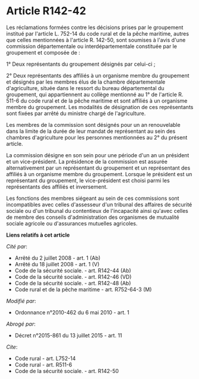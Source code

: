 # Article R142-42

Les réclamations formées contre les décisions prises par le groupement institué par l'article L. 752-14 du code rural et de
la pêche maritime, autres que celles mentionnées à l'article R. 142-50, sont soumises à l'avis d'une commission
départementale ou interdépartementale constituée par le groupement et composée de : 

1° Deux représentants du groupement désignés par celui-ci ; 

2° Deux représentants des affiliés à un organisme membre du groupement et désignés par les membres élus de la chambre
départementale d'agriculture, située dans le ressort du bureau départemental du groupement, qui appartiennent au collège
mentionné au 1° de l'article R. 511-6 du code rural et de la pêche maritime et sont affiliés à un organisme membre du
groupement. Les modalités de désignation de ces représentants sont fixées par arrêté du ministre chargé de l'agriculture. 

Les membres de la commission sont désignés pour un an renouvelable dans la limite de la durée de leur mandat de représentant
au sein des chambres d'agriculture pour les personnes mentionnées au 2° du présent article. 

La commission désigne en son sein pour une période d'un an un président et un vice-président. La présidence de la commission
est assurée alternativement par un représentant du groupement et un représentant des affiliés à un organisme membre du
groupement. Lorsque le président est un représentant du groupement, le vice-président est choisi parmi les représentants des
affiliés et inversement. 

Les fonctions des membres siégeant au sein de ces commissions sont incompatibles avec celles d'assesseur d'un tribunal des
affaires de sécurité sociale ou d'un tribunal du contentieux de l'incapacité ainsi qu'avec celles de membre des conseils
d'administration des organismes de mutualité sociale agricole ou d'assurances mutuelles agricoles.

**Liens relatifs à cet article**

_Cité par_:

  - Arrêté du 2 juillet 2008 - art. 1 (Ab)
  - Arrêté du 18 juillet 2008 - art. 1 (V)
  - Code de la sécurité sociale. - art. R142-44 (Ab)
  - Code de la sécurité sociale. - art. R142-46 (VD)
  - Code de la sécurité sociale. - art. R142-48 (Ab)
  - Code rural et de la pêche maritime - art. R752-64-3 (M)

_Modifié par_:

  - Ordonnance n°2010-462 du 6 mai 2010 - art. 1

_Abrogé par_:

  - Décret n°2015-861 du 13 juillet 2015 - art. 11

_Cite_:

  - Code rural - art. L752-14
  - Code rural - art. R511-6
  - Code de la sécurité sociale. - art. R142-50
